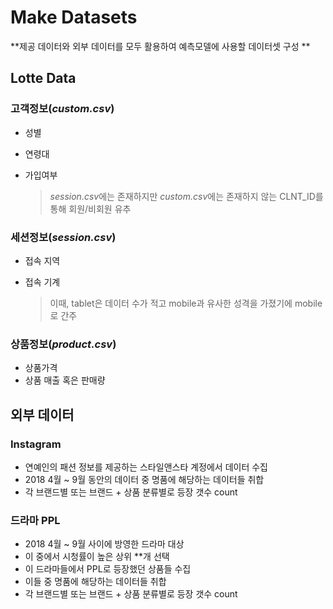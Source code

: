 # Make Datasets

**제공 데이터와 외부 데이터를 모두 활용하여 예측모델에 사용할 데이터셋 구성 **

## Lotte Data

### 고객정보(*custom.csv*)

- 성별

- 연령대

- 가입여부

  > *session.csv*에는 존재하지만 *custom.csv*에는 존재하지 않는 CLNT_ID를 통해 회원/비회원 유추 

### 세션정보(*session.csv*)

- 접속 지역

- 접속 기계

  > 이때, tablet은 데이터 수가 적고 mobile과 유사한 성격을 가졌기에 mobile로 간주

### 상품정보(*product.csv*)

- 상품가격
- 상품 매출 혹은 판매량



## 외부 데이터

### Instagram

- 연예인의 패션 정보를 제공하는 스타일앤스타 계정에서 데이터 수집 
- 2018 4월 ~ 9월 동안의 데이터 중 명품에 해당하는 데이터들 취합
- 각 브랜드별 또는 브랜드 + 상품 분류별로 등장 갯수 count

### 드라마 PPL 

- 2018 4월 ~ 9월 사이에 방영한 드라마 대상
- 이 중에서 시청률이 높은 상위 **개 선택
- 이 드라마들에서 PPL로 등장했던 상품들 수집
- 이들 중 명품에 해당하는 데이터들 취합
- 각 브랜드별 또는 브랜드 + 상품 분류별로 등장 갯수 count